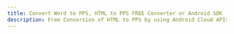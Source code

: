 ---title: Convert Word to PPS, HTML to PPS FREE Converter or Android SDKdescription: Free Conversion of HTML to PPS by using Android Cloud APIs & SDKs. Also Create, Edit & Render Microsoft Word & OpenOffice documents in the Cloud.---